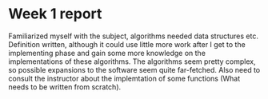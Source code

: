 # Week 1 report
Familiarized myself with the subject, algorithms needed data structures etc. Definition written, although it could use little more work after I get to the implementing phase and gain some more knowledge on the implementations of these algorithms. The algorithms seem pretty complex, so possible expansions to the software seem quite far-fetched. Also need to consult the instructor about the implemtation of some functions (What needs to be written from scratch).
